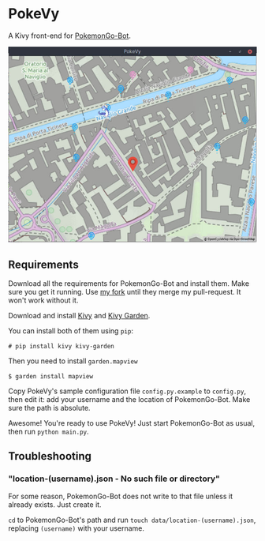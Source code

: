 # PokeVy

A Kivy front-end for [PokemonGo-Bot](https://github.com/PokemonGoF/PokemonGo-Bot).

![PokeVy Screenshot](screenshot.jpg)

## Requirements

Download all the requirements for PokemonGo-Bot and install them. Make sure you get it running. Use [my fork](https://github.com/Davideddu/PokemonGo-Bot) until they merge my pull-request. It won't work without it.

Download and install [Kivy](http://kivy.org) and [Kivy Garden](https://kivy.org/docs/api-kivy.garden.html).

You can install both of them using `pip`:

```
# pip install kivy kivy-garden
```

Then you need to install `garden.mapview`

```
$ garden install mapview
```

Copy PokeVy's sample configuration file `config.py.example` to `config.py`, then edit it: add your username and the location of PokemonGo-Bot. Make sure the path is absolute.

Awesome! You're ready to use PokeVy! Just start PokemonGo-Bot as usual, then run `python main.py`.

## Troubleshooting

### "location-(username).json - No such file or directory"

For some reason, PokemonGo-Bot does not write to that file unless it already exists. Just create it.

`cd` to PokemonGo-Bot's path and run `touch data/location-(username).json`, replacing `(username)` with your username.
